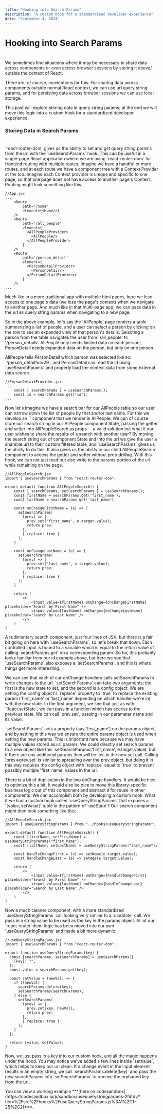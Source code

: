 ```yaml
---
title: "Hooking into Search Params"
description: "A custom hook for a standardized developer experience"
date: "September 4, 2024"
---
```


# Hooking into Search Params
#

<p></p>  
<p>We sometimes find situations where it may be necessary to share data across components or even across browser sessions by storing it above/ outside the context of React. </p>  
<p></p>  
<p>There are, of course, conventions for this: For sharing data across components outside normal React context, we can use url query string params, and for persisting data across browser sessions we can use local storage.</p>  
<p></p>  
<p>This post will explore storing data in query string params; at the end we will move this logic into a custom hook for a standardized developer experience.</p>  
<p></p>

### Storing Data in Search Params
#

<p></p>  
<p>`react-router-dom` gives us the ability to set and get query string params from the url with the `useSearchParams` hook. This can be useful in a single-page React application where we are using `react-router-dom` for frontend routing with multiple routes. Imagine we have a handful or more routes, and at each route we have a component tree with a Context Provider at the top. Imagine each Context provider is unique and specific to one page, so that one page does not have access to another page's Context. Routing might look something like this:</p>  
<p></p>

```
//App.jsx
...
    <Route
        path='/home'
        element={<Home/>}
    />
    <Route
        path='/all_people'
        element={
          <AllPeopleProvider>
            <AllPeople/>
          </AllPeopleProvider>
        }
    />
    <Route
        path='/person_detail'
        element={
          <PersonDetailProvider>
            <PersonDetail/>
          </PersonDetailProvider>
        }
    />
...
```

<p></p>  
<p>Much like in a more traditional app with multiple html pages, here we lose access to one page's data (we lose the page's context) when we navigate to another page. And much like in that multi-page app, we can pass data in the url as query string params when navigating to a new page.</p>  
<p></p>   
<p>So in the above example, let's say the `AllPeople` page renders a table summarizing a list of people, and a user can select a person by clicking on the row to see an expanded view of that person's details. Selecting a person from the table navigates the user from '/all_people' to '/person_details'. AllPeople only needs limited data on each person; PersonDetail needs expanded data on the person, but only on one person.</p>  
<p></p>   
<p>AllPeople tells PersonDetail which person was selected like so: `/person_detail?id=29`, and PersonDetail can read the id using `useSearchParams` and properly load the context data from some external data source.</p>  
<p></p>

```
//PersonDetailProvider.jsx
...
    const [ searchParams ] = useSearchParams();
    const id = searchParams.get('id');
...
```

<p></p>   
<p>Now let's imagine we have a search bar for our AllPeople table so our user can narrow down the list of people by first and/or last name. For this we develop an `<AllPeopleSearch/>` component that we render in AllPeople. We can of course store our search string in our AllPeople component State, passing the getter and setter into AllPeopleSearch as props -- a valid solution but what if our user wishes to share the results of a search with another user? By moving the search string out of component State and into the url we give the user a sharable url to their custom filtered table, and `useSearchParams` gives us the ability to do this. It also gives us the ability in our child AllPeopleSearch component to access the getter and setter without prop drilling. With this hook, we can not just read but also write to the params portion of the url while remaining on the page.</p>  
<p></p>

```
//AllPeopleSearch.jsx
import { useSearchParams } from "react-router-dom";

export default function AllPeopleSearch() {
    const [ searchParams, setSearchParams ] = useSearchParams();
    const firstName = searchParams.get('first_name');
    const lastName = searchParams.get('last_name');

    const onChangeFirstName = (e) => {
      setSearchParams(
        (prev) => {
          prev.set('first_name', e.target.value);
          return prev;
        },
        { replace: true }
      );
    }

    const onChangeLastName = (e) => {
      setSearchParams(
        (prev) => {
          prev.set('last_name', e.target.value);
          return prev;
        },
        { replace: true }
      );
    }

    return (
        <>
            <input value={firstName} onChange={onChangeFirstName} placeholder="Search by First Name" />
            <input value={lastName} onChange={onChangeLastName} placeholder="Search by Last Name" />
        </>
    )
}
```

<p></p>   
<p>A rudimentary search component, just four lines of JSX, but there is a fair bit going on here with `useSearchParams`, so let's break that down. Each controlled input is bound to a variable which is equal to the return value of calling `searchParams.get` on a corresponding param. So far, this probably looks familiar from our id example above, but here we see that `useSearchParams` also exposes a `setSearchParams`, and this is where things get more interesting.</p>  
<p></p>  
<p>We can see that each of our onChange handlers calls setSearchParams to write changes to the url. `setSearchParams` can take two arguments; the first is the new state to set, and the second is a config object. We are setting the config object's `replace` property to `true` to replace the existing param ('first_name' or 'last_name' depending on which handler we're in) with the new state. In the first argument, we see that just as with `React.setState`, we can pass in a function which has access to the previous state. We can call `prev.set`, passing in our parameter name and its value.</p>  
<p></p>  
<p>`setSearchParams` sets a property (say 'first_name') on the params object, and by setting in this way we ensure the entire params object is used when setting the new params. This is important here because we may have multiple values stored as url params. We could directly set search params to a new object like this `setSearchParams('first_name', e.target.value)` but if there are any additional params they will be lost in the new set call. Calling `prev=>prev.set` is similar to spreading over the prev object, but doing it in this way requires the config object with `replace` equal to `true` to prevent possibly multiple 'first_name' values in the url.</p>  
<p></p>  
<p>There is a bit of duplication in the two onChange handlers. It would be nice to optimize this a bit. It would also be nice to move this library-specific business logic out of this component and abstract it for reuse in other components. We can accomplish both by developing a custom hook. What if we had a custom hook called `useQueryStringParams` that exposes a `[value, setValue]` tuple in the pattern of `useState`? Our search component might then look something like this:</p>  
<p></p>

```
//AllPeopleSearch.jsx
import { useQueryStringParams } from "../hooks/useQueryStringParams";

export default function AllPeopleSearch() {
    const [firstName, setFirstName] = useQueryStringParams("first_name");
    const [lastName, setLastName] = useQueryStringParams("last_name");

    const handleChangeFirst = (e) => setName(e.target.value);
    const handleChangeLast = (e) => setAge(e.target.value);

    return (
        <>
            <input value={firstName} onChange={handleChangeFirst} placeholder="Search by First Name" />
            <input value={lastName} onChange={handleChangeLast} placeholder="Search by Last Name" />
        </>
    )
}
```

<p></p>  
<p>Now a much cleaner component, with a more standardized `useQueryStringParams` call looking very similar to a `useState` call. We pass in a string value to be used as the key in the params object. All of our `react-router-dom` logic has been moved into our own `useQueryStringParams` and made a bit more dynamic:</p>  
<p></p>

```
//useQueryStringParams.jsx
import { useSearchParams } from "react-router-dom";

export function useQueryStringParams(key) {
  const [searchParams, setSearchParams] = useSearchParams({
    [key]: "",
  });
  const value = searchParams.get(key);

  const setValue = (newVal) => {
    if (!newVal) {
      searchParams.delete(key);
      setSearchParams(searchParams);
    } else {
      setSearchParams(
        (prev) => {
          prev.set(key, newVal);
          return prev;
        },
        { replace: true }
      );
    }
  };

  return [value, setValue];
}
```

<p></p>  
<p>Now, we just pass in a key into our custom hook, and all the magic happens under the hood. You may notice we've added a few lines inside `setValue`, which helps to keep our url clean. If a change event in the input element results in an empty string, we call `searchParams.delete(key)` and pass the new searchParams into `setSearchParams` to remove the orphaned key from the url.</p>  
<p></p>  
<p>You can view a working example ***[here on codesandbox](https://codesandbox.io/p/sandbox/usequerystringparams-2fdtdv?file=%2Fsrc%2Fhooks%2FuseQueryStringParams.js%3A1%2C1-25%2C2)***.</p>  
<p></p>

